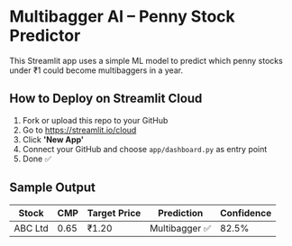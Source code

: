 # Multibagger AI – Penny Stock Predictor

This Streamlit app uses a simple ML model to predict which penny stocks under ₹1 could become multibaggers in a year.

## How to Deploy on Streamlit Cloud

1. Fork or upload this repo to your GitHub
2. Go to https://streamlit.io/cloud
3. Click **'New App'**
4. Connect your GitHub and choose `app/dashboard.py` as entry point
5. Done ✅

## Sample Output

| Stock       | CMP  | Target Price | Prediction   | Confidence |
|-------------|------|---------------|--------------|------------|
| ABC Ltd     | 0.65 | ₹1.20         | Multibagger ✅ | 82.5%      |